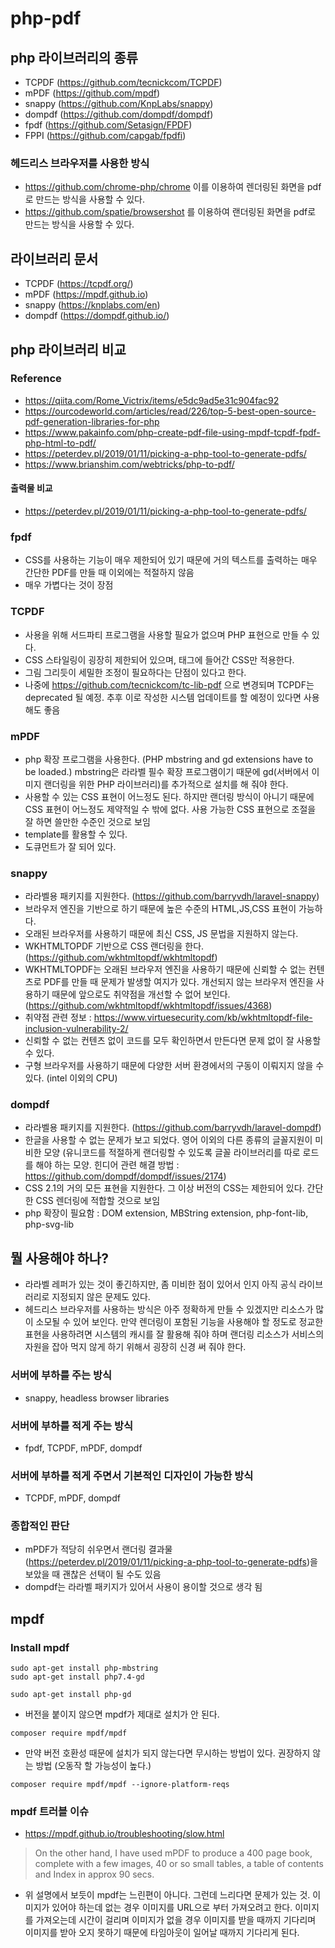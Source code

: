# php-pdf
## php 라이브러리의 종류
- TCPDF (https://github.com/tecnickcom/TCPDF)
- mPDF (https://github.com/mpdf)
- snappy (https://github.com/KnpLabs/snappy)
- dompdf (https://github.com/dompdf/dompdf)
- fpdf (https://github.com/Setasign/FPDF)
- FPPI (https://github.com/capgab/fpdfi)

### 헤드리스 브라우저를 사용한 방식
- https://github.com/chrome-php/chrome 이를 이용하여 렌더링된 화면을 pdf로 만드는 방식을 사용할 수 있다.
- https://github.com/spatie/browsershot 를 이용하여 랜더링된 화면을 pdf로 만드는 방식을 사용할 수 있다.

## 라이브러리 문서
- TCPDF (https://tcpdf.org/)
- mPDF (https://mpdf.github.io)
- snappy (https://knplabs.com/en)
- dompdf (https://dompdf.github.io/)

## php 라이브러리 비교
### Reference
- https://qiita.com/Rome_Victrix/items/e5dc9ad5e31c904fac92
- https://ourcodeworld.com/articles/read/226/top-5-best-open-source-pdf-generation-libraries-for-php
- https://www.pakainfo.com/php-create-pdf-file-using-mpdf-tcpdf-fpdf-php-html-to-pdf/
- https://peterdev.pl/2019/01/11/picking-a-php-tool-to-generate-pdfs/
- https://www.brianshim.com/webtricks/php-to-pdf/

#### 출력물 비교
- https://peterdev.pl/2019/01/11/picking-a-php-tool-to-generate-pdfs/

### fpdf
- CSS를 사용하는 기능이 매우 제한되어 있기 때문에 거의 텍스트를 출력하는 매우 간단한 PDF를 만들 때 이외에는 적절하지 않음
- 매우 가볍다는 것이 장점

### TCPDF
- 사용을 위해 서드파티 프로그램을 사용할 필요가 없으며 PHP 표현으로 만들 수 있다.
- CSS 스타일링이 굉장히 제한되어 있으며, 태그에 들어간 CSS만 적용한다.
- 그림 그리듯이 세밀한 조정이 필요하다는 단점이 있다고 한다.
- 나중에 https://github.com/tecnickcom/tc-lib-pdf 으로 변경되며 TCPDF는 deprecated 될 예정. 추후 이로 작성한 시스템 업데이트를 할 예정이 있다면 사용해도 좋음

### mPDF
- php 확장 프로그램을 사용한다. (PHP mbstring and gd extensions have to be loaded.) mbstring은 라라벨 필수 확장 프로그램이기 때문에 gd(서버에서 이미지 랜더링을 위한 PHP 라이브러리)를 추가적으로 설치를 해 줘야 한다.
- 사용할 수 있는 CSS 표현이 어느정도 된다. 하지만 랜더링 방식이 아니기 때문에 CSS 표현이 어느정도 제약적일 수 밖에 없다. 사용 가능한 CSS 표현으로 조절을 잘 하면 쓸만한 수준인 것으로 보임
- template를 활용할 수 있다.
- 도큐먼트가 잘 되어 있다.

### snappy
- 라라벨용 패키지를 지원한다. (https://github.com/barryvdh/laravel-snappy)
- 브라우저 엔진을 기반으로 하기 때문에 높은 수준의 HTML,JS,CSS 표현이 가능하다.
- 오래된 브라우저를 사용하기 때문에 최신 CSS, JS 문법을 지원하지 않는다.
- WKHTMLTOPDF 기반으로 CSS 랜더링을 한다. (https://github.com/wkhtmltopdf/wkhtmltopdf)
- WKHTMLTOPDF는 오래된 브라우저 엔진을 사용하기 때문에 신뢰할 수 없는 컨텐츠로 PDF를 만들 때 문제가 발생할 여지가 있다. 개선되지 않는 브라우저 엔진을 사용하기 때문에 앞으로도 취약점을 개선할 수 없어 보인다. (https://github.com/wkhtmltopdf/wkhtmltopdf/issues/4368)
- 취약점 관련 정보 : https://www.virtuesecurity.com/kb/wkhtmltopdf-file-inclusion-vulnerability-2/
- 신뢰할 수 없는 컨텐츠 없이 코드를 모두 확인하면서 만든다면 문제 없이 잘 사용할 수 있다.
- 구형 브라우저를 사용하기 때문에 다양한 서버 환경에서의 구동이 이뤄지지 않을 수 있다. (intel 이외의 CPU)

### dompdf
- 라라벨용 패키지를 지원한다. (https://github.com/barryvdh/laravel-dompdf)
- 한글을 사용할 수 없는 문제가 보고 되었다. 영어 이외의 다른 종류의 글꼴지원이 미비한 모양 (유니코드를 적절하게 랜더링할 수 있도록 글꼴 라이브러리를 따로 로드를 해야 하는 모양. 힌디어 관련 해결 방법 : https://github.com/dompdf/dompdf/issues/2174)
- CSS 2.1의 거의 모든 표현을 지원한다. 그 이상 버전의 CSS는 제한되어 있다. 간단한 CSS 렌더링에 적합할 것으로 보임
- php 확장이 필요함 : DOM extension, MBString extension, php-font-lib, php-svg-lib

## 뭘 사용해야 하나?
- 라라벨 레퍼가 있는 것이 좋긴하지만, 좀 미비한 점이 있어서 인지 아직 공식 라이브러리로 지정되지 않은 문제도 있다.
- 헤드리스 브라우저를 사용하는 방식은 아주 정확하게 만들 수 있겠지만 리소스가 많이 소모될 수 있어 보인다. 만약 렌더링이 포함된 기능을 사용해야 할 정도로 정교한 표현을 사용하려면 시스템의 캐시를 잘 활용해 줘야 하며 랜더링 리소스가 서비스의 자원을 잡아 먹지 않게 하기 위해서 굉장히 신경 써 줘야 한다.

### 서버에 부하를 주는 방식
- snappy, headless browser libraries

### 서버에 부하를 적게 주는 방식
- fpdf, TCPDF, mPDF, dompdf

### 서버에 부하를 적게 주면서 기본적인 디자인이 가능한 방식
- TCPDF, mPDF, dompdf

### 종합적인 판단
- mPDF가 적당히 쉬우면서 랜더링 결과물(https://peterdev.pl/2019/01/11/picking-a-php-tool-to-generate-pdfs)을 보았을 때 괜찮은 선택이 될 수도 있음
- dompdf는 라라벨 패키지가 있어서 사용이 용이할 것으로 생각 됨

## mpdf
### Install mpdf
```
sudo apt-get install php-mbstring
sudo apt-get install php7.4-gd
```

```
sudo apt-get install php-gd
```
- 버전을 붙이지 않으면 mpdf가 제대로 설치가 안 된다.

```
composer require mpdf/mpdf
```
- 만약 버전 호환성 때문에 설치가 되지 않는다면 무시하는 방법이 있다. 권장하지 않는 방법 (오동작 할 가능성이 높다.)
```
composer require mpdf/mpdf --ignore-platform-reqs
```

### mpdf 트러블 이슈
- https://mpdf.github.io/troubleshooting/slow.html
> On the other hand, I have used mPDF to produce a 400 page book, complete with a few images, 40 or so small tables, a table of contents and Index in approx 90 secs.

- 위 설명에서 보듯이 mpdf는 느린편이 아니다. 그런데 느리다면 문제가 있는 것. 이미지가 있어야 하는데 없는 경우 이미지를 URL으로 부터 가져오려고 한다. 이미지를 가져오는데 시간이 걸리며 이미지가 없을 경우 이미지를 받을 때까지 기다리며 이미지를 받아 오지 못하기 때문에 타임아웃이 일어날 때까지 기다리게 된다.
